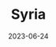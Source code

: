 ---
title: "Syria"
cc-type: country
cities:
  - Damascus
date: 2023-06-24
hashtag: "syria"
tags:
  - country
  - Middle East
---